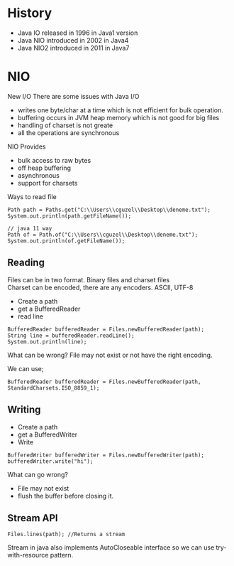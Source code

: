 # History
- Java IO released in 1996 in Java1 version
- Java NIO introduced in 2002 in Java4
- Java NIO2 introduced in 2011 in Java7

# NIO
New I/O
There are some issues with Java I/O
- writes one byte/char at a time which is not efficient for bulk operation.
- buffering occurs in JVM heap memory which is not good for big files
- handling of charset is not greate
- all the operations are synchronous

NIO Provides
- bulk access to raw bytes
- off heap buffering
- asynchronous
- support for charsets

Ways to read file 

```
Path path = Paths.get("C:\\Users\\cguzel\\Desktop\\deneme.txt");
System.out.println(path.getFileName());

// java 11 way
Path of = Path.of("C:\\Users\\cguzel\\Desktop\\deneme.txt");
System.out.println(of.getFileName());
```

## Reading
Files can be in two format. Binary files and charset files
<br>
Charset can be encoded, there are any encoders. ASCII, UTF-8

- Create a path
- get a BufferedReader 
- read line
```
BufferedReader bufferedReader = Files.newBufferedReader(path);
String line = bufferedReader.readLine();
System.out.println(line);
```

What can be wrong?
File may not exist or not have the right encoding.

We can use;
```
BufferedReader bufferedReader = Files.newBufferedReader(path, StandardCharsets.ISO_8859_1);
```  

## Writing
- Create a path
- get a BufferedWriter 
- Write

``` 
BufferedWriter bufferedWriter = Files.newBufferedWriter(path);
bufferedWriter.write("hi");
``` 

What can go wrong?
- File may not exist
- flush the buffer before closing it.

## Stream API
``` 
Files.lines(path); //Returns a stream
``` 
Stream in java also implements AutoCloseable interface so we can use try-with-resource pattern.